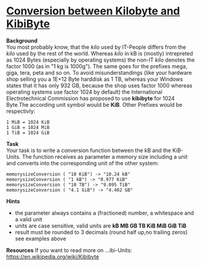 # [Conversion between Kilobyte and  KibiByte](https://www.codewars.com/kata/conversion-between-kilobyte-and-kibibyte "https://www.codewars.com/kata/5a115ff080171f9651000046")

**Background**   
You most probably know, that the *kilo* used by IT-People differs from the
*kilo* used by the rest of the world. Whereas *kilo* in kB is (mostly) intrepreted as 1024 Bytes (especially by operating systems) the non-IT *kilo* denotes the factor 1000 (as in "1 kg is 1000g"). The same goes for the prefixes mega, giga, tera, peta and so on.
To avoid misunderstandings (like your hardware shop selling you a 1E+12 Byte harddisk as 1 TB, whereas  your Windows states that it has only 932 GB, because the shop uses factor 1000 whereas operating systems use factor 1024 by default) the  International Electrotechnical Commission has proposed to use **kibibyte** for 1024 Byte.The according unit symbol would be **KiB**. Other Prefixes would be respectivly:   

```
1 MiB = 1024 KiB   
1 GiB = 1024 MiB   
1 TiB = 1024 GiB     
```

**Task**   
Your task is to write a conversion function between the kB and the KiB-Units. The function receives as parameter a memory size including a unit and converts into the corresponding unit of the other system:


```
memorysizeConversion ( "10 KiB") -> "10.24 kB"   
memorysizeConversion ( "1 kB") -> "0.977 KiB"   
memorysizeConversion ( "10 TB") -> "9.095 TiB"   
memorysizeConversion ( "4.1 GiB") -> "4.402 GB"   
```

**Hints**
- the parameter always contains a (fractioned) number, a whitespace and a valid unit
- units are case sensitive, valid units are **kB MB GB TB KiB MiB GiB TiB**
- result must be rounded to 3 decimals (round half up,no trailing zeros) see examples above

**Resources**
If you want to read more on ...ibi-Units:  
https://en.wikipedia.org/wiki/Kibibyte
